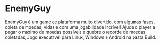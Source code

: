 # EnemyGuy
EnemyGuy é um game de plataforma muito divertido, com algumas fases, coleta de moedas, vidas e com uma jogabilidade incrível! Ajude o player a pegar o máximo de moedas possíveis e quebre o recorde de moedas coletadas, Jogo executável para Linux, Windows e Android na pasta Build.
